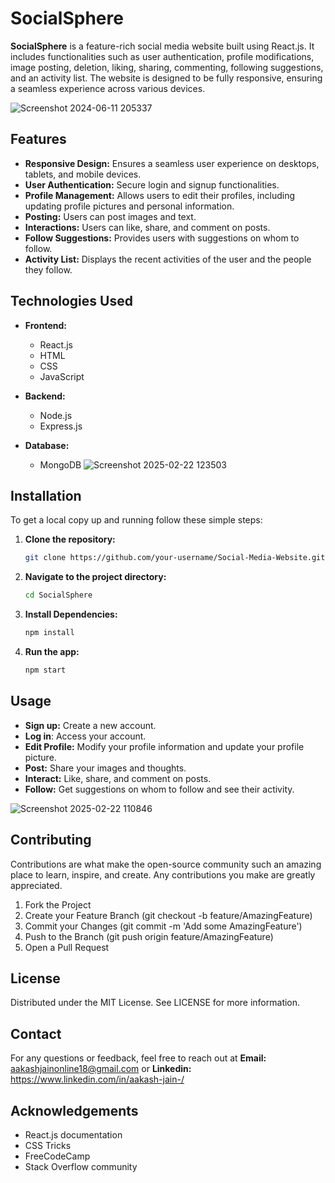 # SocialSphere 

**SocialSphere** is a feature-rich social media website built using React.js. It includes functionalities such as user authentication, profile modifications, image posting, deletion, liking, sharing, commenting, following suggestions, and an activity list. The website is designed to be fully responsive, ensuring a seamless experience across various devices.

![Screenshot 2024-06-11 205337](https://github.com/aakasshhh/Social-Media-Website/assets/118706951/379b263f-0111-48a1-a2b4-7dac04be8f2e)

## Features

- **Responsive Design:** Ensures a seamless user experience on desktops, tablets, and mobile devices.
- **User Authentication:** Secure login and signup functionalities.
- **Profile Management:** Allows users to edit their profiles, including updating profile pictures and personal information.
- **Posting:** Users can post images and text.
- **Interactions:** Users can like, share, and comment on posts.
- **Follow Suggestions:** Provides users with suggestions on whom to follow.
- **Activity List:** Displays the recent activities of the user and the people they follow.

## Technologies Used

- **Frontend:**
  - React.js
  - HTML
  - CSS
  - JavaScript

- **Backend:**
  - Node.js
  - Express.js

- **Database:**
  - MongoDB 
![Screenshot 2025-02-22 123503](https://github.com/user-attachments/assets/df52d909-82ee-4a63-9ab1-3e0eade03e82)

## Installation

To get a local copy up and running follow these simple steps:

1. **Clone the repository:**
   ```bash
   git clone https://github.com/your-username/Social-Media-Website.git
   
2. **Navigate to the project directory:**
   ```bash
   cd SocialSphere
   
3. **Install Dependencies:**
   ```bash
   npm install

4. **Run the app:**
   ```bash
   npm start

## Usage
- **Sign up:** Create a new account.
- **Log in**: Access your account.
- **Edit Profile:** Modify your profile information and update your profile picture.
- **Post:** Share your images and thoughts.
- **Interact:** Like, share, and comment on posts.
- **Follow:** Get suggestions on whom to follow and see their activity.

![Screenshot 2025-02-22 110846](https://github.com/user-attachments/assets/1aa64de2-2147-45b8-a413-01d302b73e1b)

## Contributing
Contributions are what make the open-source community such an amazing place to learn, inspire, and create. Any contributions you make are greatly appreciated.

1. Fork the Project
2. Create your Feature Branch (git checkout -b feature/AmazingFeature)
3. Commit your Changes (git commit -m 'Add some AmazingFeature')
4. Push to the Branch (git push origin feature/AmazingFeature)
5. Open a Pull Request

## License
Distributed under the MIT License. See LICENSE for more information.

## Contact
For any questions or feedback, feel free to reach out at **Email:** aakashjainonline18@gmail.com or **Linkedin:** https://www.linkedin.com/in/aakash-jain-/

## Acknowledgements
- React.js documentation
- CSS Tricks
- FreeCodeCamp
- Stack Overflow community


